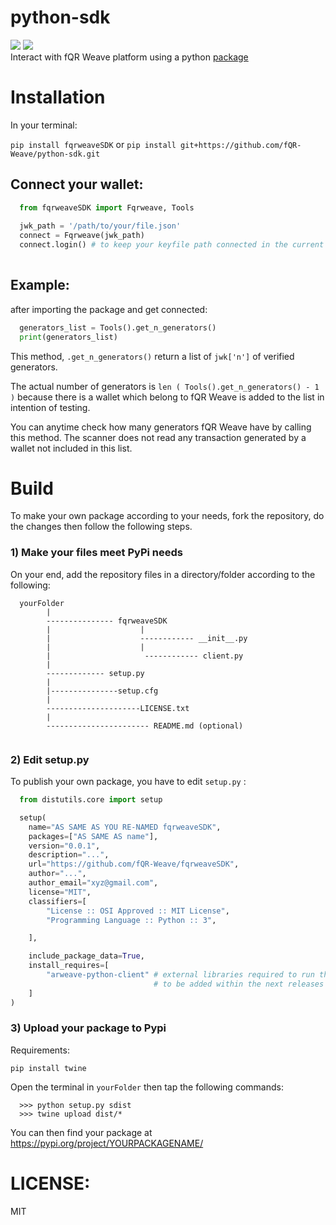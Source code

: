# python-sdk
![](https://img.shields.io/pypi/l/fqrweaveSDK)
![](https://img.shields.io/twitter/follow/fqr_weave?style=social) <br>
Interact with fQR Weave platform using a python <a href="https://pypi.org/project/fqrweaveSDK/0.0.1/">package</a>

<h1>Installation</h1>

In your terminal: <br>

`pip install fqrweaveSDK` or `pip install git+https://github.com/fQR-Weave/python-sdk.git`

<h2>Connect your wallet:</h2>


```python
  from fqrweaveSDK import Fqrweave, Tools
  
  jwk_path = '/path/to/your/file.json'
  connect = Fqrweave(jwk_path)
  connect.login() # to keep your keyfile path connected in the current instance
  
```

<h2>Example:</h2>

after importing the package and get connected:
```python
  generators_list = Tools().get_n_generators()
  print(generators_list)
```
This method, `.get_n_generators()` return a list of `jwk['n']` of verified generators. 

The actual number of generators is `len ( Tools().get_n_generators() - 1 )` because there is a wallet which belong to fQR Weave is added to the list in intention of testing.

You can anytime check how many generators fQR Weave have by calling this method. The scanner does not read any transaction generated by a wallet not included in this list.

<h1>Build</h1>
To make your own package according to your needs, fork the repository, do the changes then follow the following steps.<br>
<h3>1) Make your files meet PyPi needs</h3>
On your end, add the repository files in a directory/folder according to the following:

```
  yourFolder
        |
        --------------- fqrweaveSDK
        |                    |
        |                    ------------ __init__.py
        |                    |
        |                     ------------ client.py
        |
        ------------- setup.py
        |
        |---------------setup.cfg
        |
        ---------------------LICENSE.txt
        |
        ----------------------- README.md (optional)
         
```
<h3>2) Edit setup.py </h3>

To publish your own package, you have to edit `setup.py` :

```python
  from distutils.core import setup

  setup(
    name="AS SAME AS YOU RE-NAMED fqrweaveSDK",
    packages=["AS SAME AS name"],
    version="0.0.1",
    description="...",
    url="https://github.com/fQR-Weave/fqrweaveSDK",
    author="...",
    author_email="xyz@gmail.com",
    license="MIT",
    classifiers=[
        "License :: OSI Approved :: MIT License",
        "Programming Language :: Python :: 3",

    ],

    include_package_data=True,
    install_requires=[
        "arweave-python-client" # external libraries required to run the sdk. more libraries
                                # to be added within the next releases
    ]
)
```
<h3>3) Upload your package to Pypi</h3>

Requirements:

`pip install twine `

Open the terminal in `yourFolder` then tap the following commands:

```
  >>> python setup.py sdist
  >>> twine upload dist/*
```

You can then find your package at https://pypi.org/project/YOURPACKAGENAME/ 

<h1>LICENSE:</h1>

MIT
